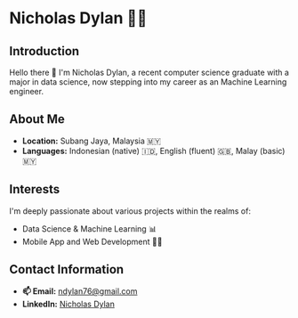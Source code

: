 # Nicholas Dylan 🙋‍♂️

## Introduction
Hello there 👋 I'm Nicholas Dylan, a recent computer science graduate with a major in data science, now stepping into my career as an Machine Learning engineer.

## About Me
- **Location:** Subang Jaya, Malaysia 🇲🇾
- **Languages:** Indonesian (native) 🇮🇩, English (fluent) 🇬🇧, Malay (basic) 🇲🇾

## Interests
I'm deeply passionate about various projects within the realms of:
- Data Science & Machine Learning 📊
- Mobile App and Web Development 📱🌐

## Contact Information
- **📫 Email:** [ndylan76@gmail.com](mailto:ndylan76@gmail.com)
- **LinkedIn:** [Nicholas Dylan](https://www.linkedin.com/in/nicholas-d-53135b218/)
